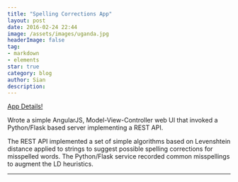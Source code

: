 ```yaml
---
title: "Spelling Corrections App"
layout: post
date: 2016-02-24 22:44
image: /assets/images/uganda.jpg
headerImage: false
tag:
- markdown
- elements
star: true
category: blog
author: Sian
description: 
---
```


[App Details!][1]


Wrote a simple AngularJS, Model-View-Controller web UI that invoked a Python/Flask based server implementing a REST API.


The REST API implemented a set of simple algorithms based on Levenshtein distance applied to strings to suggest possible spelling corrections for misspelled words. The Python/Flask service recorded common misspellings to augment the LD heuristics.


---



[1]: https://github.com/Siaan/SpellingCorrectionsApp
